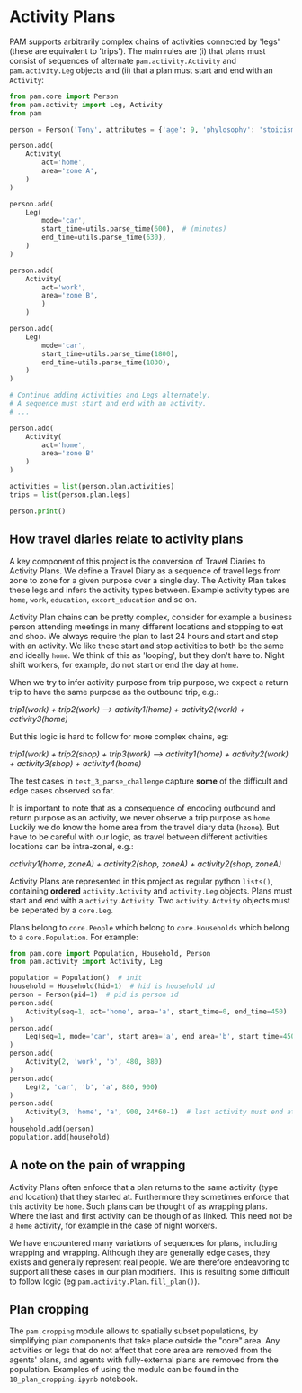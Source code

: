 # Activity Plans

PAM supports arbitrarily complex chains of activities connected by 'legs' (these are equivalent to 'trips').
The main rules are (i) that plans must consist of sequences of alternate `pam.activity.Activity` and `pam.activity.Leg` objects and (ii) that a plan must start and end with an `Activity`:

``` python
from pam.core import Person
from pam.activity import Leg, Activity
from pam

person = Person('Tony', attributes = {'age': 9, 'phylosophy': 'stoicism'})

person.add(
    Activity(
        act='home',
        area='zone A',
    )
)

person.add(
    Leg(
        mode='car',
        start_time=utils.parse_time(600),  # (minutes)
        end_time=utils.parse_time(630),
    )
)

person.add(
    Activity(
        act='work',
        area='zone B',
        )
    )

person.add(
    Leg(
        mode='car',
        start_time=utils.parse_time(1800),
        end_time=utils.parse_time(1830),
    )
)

# Continue adding Activities and Legs alternately.
# A sequence must start and end with an activity.
# ...

person.add(
    Activity(
        act='home',
        area='zone B'
    )
)

activities = list(person.plan.activities)
trips = list(person.plan.legs)

person.print()

```

## How travel diaries relate to activity plans

A key component of this project is the conversion of Travel Diaries to Activity Plans.
We define a Travel Diary as a sequence of travel legs from zone to zone for a given purpose over a single day.
The Activity Plan takes these legs and infers the activity types between.
Example activity types are `home`, `work`, `education`, `excort_education` and so on.

Activity Plan chains can be pretty complex, consider for example a business person attending meetings in many different locations and stopping to eat and shop.
We always require the plan to last 24 hours and start and stop with an activity.
We like these start and stop activities to both be the same and ideally `home`.
We think of this as 'looping', but they don't have to.
Night shift workers, for example, do not start or end the day at `home`.

When we try to infer activity purpose from trip purpose, we expect a return trip to have the same purpose as the outbound trip, e.g.:

*trip1(work) + trip2(work) --> activity1(home) + activity2(work) + activity3(home)*

But this logic is hard to follow for more complex chains, eg:

*trip1(work) + trip2(shop) + trip3(work) --> activity1(home) + activity2(work) + activity3(shop) + activity4(home)*

The test cases in `test_3_parse_challenge` capture **some** of the difficult and edge cases observed so far.

It is important to note that as a consequence of encoding outbound and return purpose as an activity, we never observe a trip purpose as `home`.
Luckily we do know the home area from the travel diary data (`hzone`).
But have to be careful with our logic, as travel between different activities locations can be intra-zonal, e.g.:

*activity1(home, zoneA) + activity2(shop, zoneA) + activity2(shop, zoneA)*

Activity Plans are represented in this project as regular python `lists()`, containing **ordered** `activity.Activity` and `activity.Leg` objects.
Plans must start and end with a `activity.Activity`.
Two `activity.Actvity` objects must be seperated by a `core.Leg`.

Plans belong to `core.People` which belong to `core.Households` which belong to a `core.Population`. For example:

``` python
from pam.core import Population, Household, Person
from pam.activity import Activity, Leg

population = Population()  # init
household = Household(hid=1)  # hid is household id
person = Person(pid=1)  # pid is person id
person.add(
    Activity(seq=1, act='home', area='a', start_time=0, end_time=450)  # time in minutes
)
person.add(
    Leg(seq=1, mode='car', start_area='a', end_area='b', start_time=450, end_time=480)
)
person.add(
    Activity(2, 'work', 'b', 480, 880)
)
person.add(
    Leg(2, 'car', 'b', 'a', 880, 900)
)
person.add(
    Activity(3, 'home', 'a', 900, 24*60-1)  # last activity must end at 23:59(:59)
)
household.add(person)
population.add(household)
```

## A note on the pain of wrapping

Activity Plans often enforce that a plan returns to the same activity (type and location) that they started at.
Furthermore they sometimes enforce that this activity be `home`.
Such plans can be thought of as wrapping plans.
Where the last and first activity can be though of as linked.
This need not be a `home` activity, for example in the case of night workers.

We have encountered many variations of sequences for plans, including wrapping and wrapping.
Although they are generally edge cases, they exists and generally represent real people.
We are therefore endeavoring to support all these cases in our plan modifiers.
This is resulting some difficult to follow logic (eg `pam.activity.Plan.fill_plan()`).

## Plan cropping
The `pam.cropping` module allows to spatially subset populations, by simplifying plan components that take place outside the "core" area.
Any activities or legs that do not affect that core area are removed from the agents' plans, and agents with fully-external plans are removed from the population.
Examples of using the module can be found in the `18_plan_cropping.ipynb` notebook.